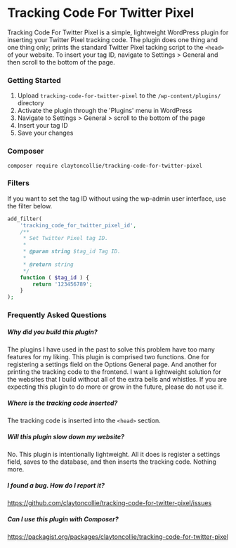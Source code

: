 # Tracking Code For Twitter Pixel

Tracking Code For Twitter Pixel is a simple, lightweight WordPress plugin for inserting your Twitter Pixel tracking code. The plugin does one thing and one thing only; prints the standard Twitter Pixel tacking script to the `<head>` of your website. To insert your tag ID, navigate to Settings > General and then scroll to the bottom of the page.

### Getting Started

1. Upload `tracking-code-for-twitter-pixel` to the `/wp-content/plugins/` directory
2. Activate the plugin through the 'Plugins' menu in WordPress
3. Navigate to Settings > General > scroll to the bottom of the page
4. Insert your tag ID
5. Save your changes

### Composer

`composer require claytoncollie/tracking-code-for-twitter-pixel`

### Filters

If you want to set the tag ID without using the wp-admin user interface, use the filter below.

```php
add_filter(
	'tracking_code_for_twitter_pixel_id',
	/**
	 * Set Twitter Pixel tag ID.
	 *
	 * @param string $tag_id Tag ID.
	 *
	 * @return string
	 */
	function ( $tag_id ) {
		return '123456789';
	}
);
```

### Frequently Asked Questions

##### Why did you build this plugin?

The plugins I have used in the past to solve this problem have too many features for my liking. This plugin is comprised two functions. One for registering a settings field on the Options General page. And another for printing the tracking code to the frontend. I want a lightweight solution for the websites that I build without all of the extra bells and whistles. If you are expecting this plugin to do more or grow in the future, please do not use it.

##### Where is the tracking code inserted?

The tracking code is inserted into the `<head>` section.

##### Will this plugin slow down my website?

No. This plugin is intentionally lightweight. All it does is register a settings field, saves to the database, and then inserts the tracking code. Nothing more.

##### I found a bug. How do I report it?

https://github.com/claytoncollie/tracking-code-for-twitter-pixel/issues

##### Can I use this plugin with Composer?

https://packagist.org/packages/claytoncollie/tracking-code-for-twitter-pixel

